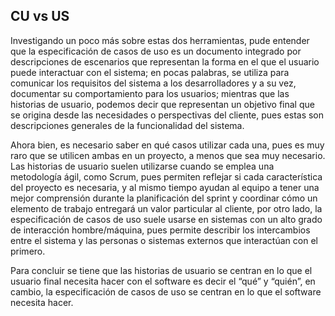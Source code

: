 ## CU vs US
Investigando un poco más sobre estas dos herramientas, pude entender que la especificación de casos de uso es un documento integrado por descripciones  de escenarios que representan la forma en el que el usuario puede interactuar  con el sistema; en pocas palabras, se utiliza para comunicar los requisitos del sistema a los desarrolladores y a su vez, documentar su comportamiento  para los usuarios; mientras que las historias de usuario, podemos decir que representan un objetivo final que se origina desde las necesidades o perspectivas del cliente, pues estas son descripciones generales de la funcionalidad del sistema. 

Ahora bien, es necesario saber en qué casos utilizar cada una, pues es muy raro que se utilicen ambas en un proyecto, a menos que sea muy necesario. Las historias de usuario suelen utilizarse cuando se emplea una metodología ágil, como Scrum, pues permiten reflejar si cada característica del proyecto es necesaria, y al mismo tiempo ayudan al equipo a tener una mejor comprensión durante la planificación del sprint y coordinar cómo un elemento de trabajo entregará un valor particular al cliente, por otro lado, la especificación de casos de uso suele usarse en sistemas con un alto grado de interacción hombre/máquina, pues permite describir los intercambios entre el sistema y las personas o sistemas externos que interactúan con el primero. 

Para concluir se tiene que las historias de usuario se centran en lo que el usuario final necesita hacer con el software es decir el “qué” y “quién”, en cambio, la especificación de casos de uso se centran en lo que el software necesita hacer. 
